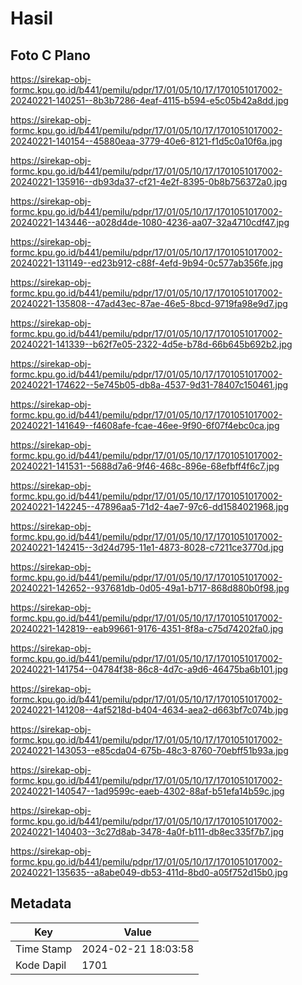 # Hasil

## Foto C Plano

https://sirekap-obj-formc.kpu.go.id/b441/pemilu/pdpr/17/01/05/10/17/1701051017002-20240221-140251--8b3b7286-4eaf-4115-b594-e5c05b42a8dd.jpg

https://sirekap-obj-formc.kpu.go.id/b441/pemilu/pdpr/17/01/05/10/17/1701051017002-20240221-140154--45880eaa-3779-40e6-8121-f1d5c0a10f6a.jpg

https://sirekap-obj-formc.kpu.go.id/b441/pemilu/pdpr/17/01/05/10/17/1701051017002-20240221-135916--db93da37-cf21-4e2f-8395-0b8b756372a0.jpg

https://sirekap-obj-formc.kpu.go.id/b441/pemilu/pdpr/17/01/05/10/17/1701051017002-20240221-143446--a028d4de-1080-4236-aa07-32a4710cdf47.jpg

https://sirekap-obj-formc.kpu.go.id/b441/pemilu/pdpr/17/01/05/10/17/1701051017002-20240221-131149--ed23b912-c88f-4efd-9b94-0c577ab356fe.jpg

https://sirekap-obj-formc.kpu.go.id/b441/pemilu/pdpr/17/01/05/10/17/1701051017002-20240221-135808--47ad43ec-87ae-46e5-8bcd-9719fa98e9d7.jpg

https://sirekap-obj-formc.kpu.go.id/b441/pemilu/pdpr/17/01/05/10/17/1701051017002-20240221-141339--b62f7e05-2322-4d5e-b78d-66b645b692b2.jpg

https://sirekap-obj-formc.kpu.go.id/b441/pemilu/pdpr/17/01/05/10/17/1701051017002-20240221-174622--5e745b05-db8a-4537-9d31-78407c150461.jpg

https://sirekap-obj-formc.kpu.go.id/b441/pemilu/pdpr/17/01/05/10/17/1701051017002-20240221-141649--f4608afe-fcae-46ee-9f90-6f07f4ebc0ca.jpg

https://sirekap-obj-formc.kpu.go.id/b441/pemilu/pdpr/17/01/05/10/17/1701051017002-20240221-141531--5688d7a6-9f46-468c-896e-68efbff4f6c7.jpg

https://sirekap-obj-formc.kpu.go.id/b441/pemilu/pdpr/17/01/05/10/17/1701051017002-20240221-142245--47896aa5-71d2-4ae7-97c6-dd1584021968.jpg

https://sirekap-obj-formc.kpu.go.id/b441/pemilu/pdpr/17/01/05/10/17/1701051017002-20240221-142415--3d24d795-11e1-4873-8028-c7211ce3770d.jpg

https://sirekap-obj-formc.kpu.go.id/b441/pemilu/pdpr/17/01/05/10/17/1701051017002-20240221-142652--937681db-0d05-49a1-b717-868d880b0f98.jpg

https://sirekap-obj-formc.kpu.go.id/b441/pemilu/pdpr/17/01/05/10/17/1701051017002-20240221-142819--eab99661-9176-4351-8f8a-c75d74202fa0.jpg

https://sirekap-obj-formc.kpu.go.id/b441/pemilu/pdpr/17/01/05/10/17/1701051017002-20240221-141754--04784f38-86c8-4d7c-a9d6-46475ba6b101.jpg

https://sirekap-obj-formc.kpu.go.id/b441/pemilu/pdpr/17/01/05/10/17/1701051017002-20240221-141208--4af5218d-b404-4634-aea2-d663bf7c074b.jpg

https://sirekap-obj-formc.kpu.go.id/b441/pemilu/pdpr/17/01/05/10/17/1701051017002-20240221-143053--e85cda04-675b-48c3-8760-70ebff51b93a.jpg

https://sirekap-obj-formc.kpu.go.id/b441/pemilu/pdpr/17/01/05/10/17/1701051017002-20240221-140547--1ad9599c-eaeb-4302-88af-b51efa14b59c.jpg

https://sirekap-obj-formc.kpu.go.id/b441/pemilu/pdpr/17/01/05/10/17/1701051017002-20240221-140403--3c27d8ab-3478-4a0f-b111-db8ec335f7b7.jpg

https://sirekap-obj-formc.kpu.go.id/b441/pemilu/pdpr/17/01/05/10/17/1701051017002-20240221-135635--a8abe049-db53-411d-8bd0-a05f752d15b0.jpg


## Metadata

| Key        | Value               |
| ---------- | ------------------- |
| Time Stamp | 2024-02-21 18:03:58 |
| Kode Dapil | 1701                |



